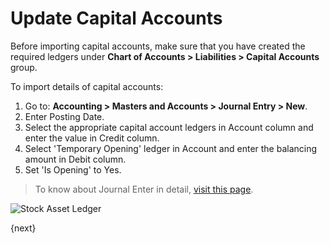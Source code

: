 <!-- add-breadcrumbs -->
# Update Capital Accounts

Before importing capital accounts, make sure that you have created the required ledgers under **Chart of Accounts > Liabilities > Capital Accounts** group.

To import details of capital accounts:

1. Go to: **Accounting > Masters and Accounts > Journal Entry > New**.
1. Enter Posting Date.
1. Select the appropriate capital account ledgers in Account column and enter the value in Credit column.
1. Select 'Temporary Opening' ledger in Account and enter the balancing amount in Debit column.
1. Set 'Is Opening' to Yes.

> To know about Journal Enter in detail, [visit this page](/docs/user/manual/en/accounts/journal-entry).

<img class="screenshot" alt="Stock Asset Ledger" src="{{docs_base_url}}/v12/assets/img/accounts/opening_balance_capital_accounts.png">


{next}
